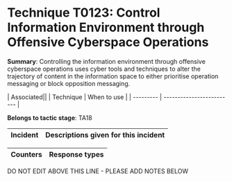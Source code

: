 # Technique T0123: Control Information Environment through Offensive Cyberspace Operations

**Summary**: Controlling the information environment through offensive cyberspace operations uses cyber tools and techniques to alter the trajectory of content in the information space to either prioritise operation messaging or block opposition messaging.


| Associated||
| Technique | When to use |
| --------- | ------------------------- |


**Belongs to tactic stage**: TA18


| Incident | Descriptions given for this incident |
| -------- | -------------------- |



| Counters | Response types |
| -------- | -------------- |


DO NOT EDIT ABOVE THIS LINE - PLEASE ADD NOTES BELOW